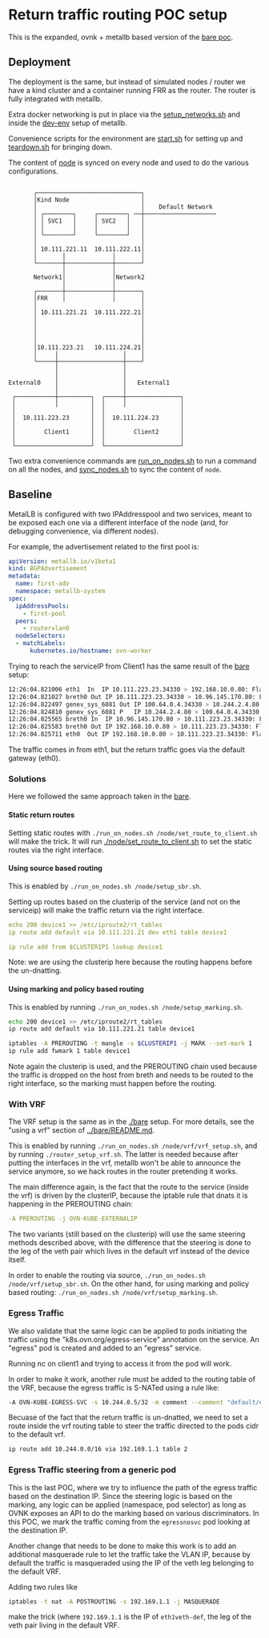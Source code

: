 # Return traffic routing POC setup

This is the expanded, ovnk + metallb based version of the [bare poc](../bare).

## Deployment

The deployment is the same, but instead of simulated nodes / router we have a kind cluster and a container running FRR as the router.
The router is fully integrated with metallb.

Extra docker networking is put in place via the [setup_networks.sh](./setup_networks.sh) and inside the [dev-env](./metallb/tasks.py) setup of metallb.

Convenience scripts for the environment are [start.sh](./start.sh) for setting up and [teardown.sh](./teardown.sh) for bringing down.

The content of [node](./node) is synced on every node and used to do the various configurations.

```none

       ┌─────────────────────────────┐
       │Kind Node                    │
       │                             │    Default Network
       │ ┌────────┐     ┌────────┐ ──┼────────────────────
       │ │ SVC1   │     │ SVC2   │   │
       │ │        │     │        │   │
       │ └────────┘     └────────┘   │
       │                             │
       │ 10.111.221.11  10.111.222.11│
       │       │             │       │
       └───────┼─────────────┼───────┘
               │             │
       Network1│             │Network2
               │             │
       ┌───────┼─────────────┼───────┐
       │FRR    │             │       │
       │                             │
       │ 10.111.221.21  10.111.222.21│
       │                             │
       │                             │
       │                             │
       │                             │
       │10.111.223.21   10.111.224.21│
       │     │                  │    │
       └─────┼──────────────────┼────┘
             │                  │
             │                  │
External0    │                  │   External1
             │                  │
 ┌───────────┼─────────┐  ┌─────┼───────────────┐
 │           │         │  │     │               │
 │                     │  │                     │
 │  10.111.223.23      │  │  10.111.224.23      │
 │                     │  │                     │
 │        Client1      │  │        Client2      │
 │                     │  │                     │
 └─────────────────────┘  └─────────────────────┘
```

Two extra convenience commands are [run_on_nodes.sh](./run_on_nodes.sh) to run a command on all the nodes, and [sync_nodes.sh](./sync_nodes.sh)
to sync the content of `node`.

## Baseline

MetalLB is configured with two IPAddresspool and two services, meant to be exposed each one via a different interface of the node
(and, for debugging convenience, via different nodes).

For example, the advertisement related to the first pool is:

```yaml
apiVersion: metallb.io/v1beta1
kind: BGPAdvertisement
metadata:
  name: first-adv
  namespace: metallb-system
spec:
  ipAddressPools:
    - first-pool
  peers:
    - routervlan0
  nodeSelectors:
  - matchLabels:
      kubernetes.io/hostname: ovn-worker
```

Trying to reach the serviceIP from Client1 has the same result of the [bare](../bare/) setup:

```bash
12:26:04.821006 eth1  In  IP 10.111.223.23.34330 > 192.168.10.0.80: Flags [S], seq 3785684458, win 64240, options [mss 1460,sackOK,TS val 1749795585 ecr 0,nop,wscale 7], length 0
12:26:04.821027 breth0 Out IP 10.111.223.23.34330 > 10.96.145.170.80: Flags [S], seq 3785684458, win 64240, options [mss 1460,sackOK,TS val 1749795585 ecr 0,nop,wscale 7], length 0
12:26:04.822497 genev_sys_6081 Out IP 100.64.0.4.34330 > 10.244.2.4.80: Flags [S], seq 3785684458, win 64240, options [mss 1460,sackOK,TS val 1749795585 ecr 0,nop,wscale 7], length 0
12:26:04.824810 genev_sys_6081 P   IP 10.244.2.4.80 > 100.64.0.4.34330: Flags [S.], seq 3261080071, ack 3785684459, win 64704, options [mss 1360,sackOK,TS val 4190023163 ecr 1749795585,nop,wscale 7], length 0
12:26:04.825565 breth0 In  IP 10.96.145.170.80 > 10.111.223.23.34330: Flags [S.], seq 3261080071, ack 3785684459, win 64704, options [mss 1360,sackOK,TS val 4190023163 ecr 1749795585,nop,wscale 7], length 0
12:26:04.825583 breth0 Out IP 192.168.10.0.80 > 10.111.223.23.34330: Flags [S.], seq 3261080071, ack 3785684459, win 64704, options [mss 1360,sackOK,TS val 4190023163 ecr 1749795585,nop,wscale 7], length 0
12:26:04.825711 eth0  Out IP 192.168.10.0.80 > 10.111.223.23.34330: Flags [S.], seq 3261080071, ack 3785684459, win 64704, options [mss 1360,sackOK,TS val 4190023163 ecr 1749795585,nop,wscale 7], length 0
```

The traffic comes in from eth1, but the return traffic goes via the default gateway (eth0).

### Solutions

Here we followed the same approach taken in the [bare](../bare).

#### Static return routes

Setting static routes with `./run_on_nodes.sh /node/set_route_to_client.sh` will make the trick.
It will run [./node/set_route_to_client.sh](./node/set_route_to_client.sh) to set the static routes via the right interface.

#### Using source based routing

This is enabled by `./run_on_nodes.sh /node/setup_sbr.sh`.

Setting up routes based on the clusterip of the service (and not on the serviceip) will make the traffic return via the right interface.

```yaml
echo 200 device1 >> /etc/iproute2/rt_tables
ip route add default via 10.111.221.21 dev eth1 table device1

ip rule add from $CLUSTERIP1 lookup device1
```

Note: we are using the clusterip here because the routing happens before the un-dnatting.

#### Using marking and policy based routing

This is enabled by running `./run_on_nodes.sh /node/setup_marking.sh`.

```bash
echo 200 device1 >> /etc/iproute2/rt_tables
ip route add default via 10.111.221.21 table device1

iptables -A PREROUTING -t mangle -s $CLUSTERIP1 -j MARK --set-mark 1
ip rule add fwmark 1 table device1
```

Note again the clusterip is used, and the PREROUTING chain used because the traffic is dropped on the host from breth and
needs to be routed to the right interface, so the marking must happen before the routing.

### With VRF

The VRF setup is the same as in the [./bare](./bare) setup.
For more details, see the "using a vrf" section of [../bare/README.md](../bare/README.md).

This is enabled by running `./run_on_nodes.sh /node/vrf/vrf_setup.sh`, and by running `./router_setup_vrf.sh`.
The latter is needed because after putting the interfaces in the vrf, metallb won't be able to announce the service
anymore, so we hack routes in the router pretending it works.

The main difference again, is the fact that the route to the service (inside the vrf) is driven by the clusterIP,
because the iptable rule that dnats it is happening in the PREROUTING chain:

```yaml
-A PREROUTING -j OVN-KUBE-EXTERNALIP
```

The two variants (still based on the clusterip) will use the same steering methods described above, with the difference that
the steering is done to the leg of the veth pair which lives in the default vrf instead of the device itself.

In order to enable the routing via source,  `./run_on_nodes.sh /node/vrf/setup_sbr.sh`. On the other hand, for using marking
and policy based routing:  `./run_on_nodes.sh /node/vrf/setup_marking.sh`.

### Egress Traffic

We also validate that the same logic can be applied to pods initiating the traffic using the "k8s.ovn.org/egress-service" annotation on the service. An "egress" pod is created and added to an "egress" service. 

Running nc on client1 and trying to access it from the pod will work.

In order to make it work, another rule must be added to the routing table of the VRF, because the egress traffic is S-NATed using a rule like:

```bash
-A OVN-KUBE-EGRESS-SVC -s 10.244.0.5/32 -m comment --comment "default/egress" -j SNAT --to-source 192.168.12.0
```

Becuase of the fact that the return traffic is un-dnatted, we need to set a route inside the vrf routing table to steer the traffic directed to the pods cidr to the default vrf.

```bash
ip route add 10.244.0.0/16 via 192.169.1.1 table 2
```


### Egress Traffic steering from a generic pod

This is the last POC, where we try to influence the path of the egress traffic
based on the destination IP. Since the steering logic is based on the marking,
any logic can be applied (namespace, pod selector) as long as OVNK exposes an
API to do the marking based on various discriminators. In this POC, we
mark the traffic coming from the `egressnosvc` pod looking at the destination
IP.

Another change that needs to be done to make this work is to add an additional
masquerade rule to let the traffic take the VLAN IP, because by default the
traffic is masqueraded using the IP of the veth leg belonging to the default
VRF.

Adding two rules like

```bash
iptables -t nat -A POSTROUTING -s 192.169.1.1 -j MASQUERADE
```

make the trick (where `192.169.1.1` is the IP of `eth1veth-def`, the leg of
the veth pair living in the default VRF.

